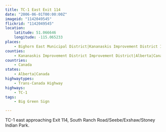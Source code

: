 ```yaml
---
title: TC-1 East Exit 114
date: "2006-06-01T00:00:00Z"
imageid: "1142049545"
flickrid: "1142049545"
location:
    latitude: 51.066646
    longitude: -115.065233
places:
    - Bighorn East Municipal District|Kananaskis Improvement District Improvement District|Alberta|Canada
counties:
    - Kananaskis Improvement District Improvement District|Alberta|Canada
countries:
    - Canada
states:
    - Alberta|Canada
highwaytypes:
    - Trans-Canada Highway
highways:
    - TC-1
tags:
    - Big Green Sign

---
```

TC-1 east approaching Exit 114, South Ranch Road/Seebe/Exshaw/Stoney Indian Park.
